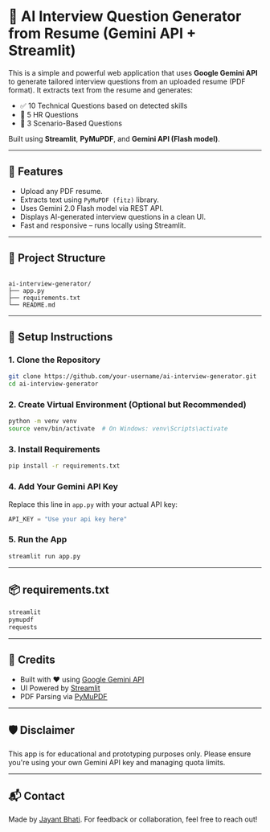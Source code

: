 
# 🤖 AI Interview Question Generator from Resume (Gemini API + Streamlit)

This is a simple and powerful web application that uses **Google Gemini API** to generate tailored interview questions from an uploaded resume (PDF format). It extracts text from the resume and generates:

- ✅ 10 Technical Questions based on detected skills  
- 💬 5 HR Questions  
- 🎯 3 Scenario-Based Questions  

Built using **Streamlit**, **PyMuPDF**, and **Gemini API (Flash model)**.

---

## 🚀 Features

- Upload any PDF resume.
- Extracts text using `PyMuPDF (fitz)` library.
- Uses Gemini 2.0 Flash model via REST API.
- Displays AI-generated interview questions in a clean UI.
- Fast and responsive – runs locally using Streamlit.

---

## 📂 Project Structure

```

ai-interview-generator/
├── app.py
├── requirements.txt
└── README.md

````

---

## 🔧 Setup Instructions

### 1. Clone the Repository

```bash
git clone https://github.com/your-username/ai-interview-generator.git
cd ai-interview-generator
````

### 2. Create Virtual Environment (Optional but Recommended)

```bash
python -m venv venv
source venv/bin/activate  # On Windows: venv\Scripts\activate
```

### 3. Install Requirements

```bash
pip install -r requirements.txt
```

### 4. Add Your Gemini API Key

Replace this line in `app.py` with your actual API key:

```python
API_KEY = "Use your api key here"
```

### 5. Run the App

```bash
streamlit run app.py
```

---

## 📦 requirements.txt

```txt
streamlit
pymupdf
requests
```

---

## 🤝 Credits

* Built with ❤️ using [Google Gemini API](https://ai.google.dev/)
* UI Powered by [Streamlit](https://streamlit.io/)
* PDF Parsing via [PyMuPDF](https://pymupdf.readthedocs.io/en/latest/)

---

## 🛡️ Disclaimer

This app is for educational and prototyping purposes only. Please ensure you're using your own Gemini API key and managing quota limits.

---

## 📬 Contact

Made by [Jayant Bhati](https://www.linkedin.com/in/jayantbhati77/).
For feedback or collaboration, feel free to reach out!


